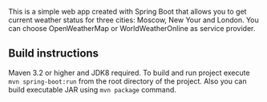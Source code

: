 This is a simple web app created with Spring Boot that allows you to get current weather status for three cities: Moscow, New Your and London. You can choose OpenWeatherMap or WorldWeatherOnline as service provider.

## Build instructions
Maven 3.2 or higher and JDK8 required.
To build and run project execute `mvn spring-boot:run` from the root directory of the project.
Also you can build executable JAR using `mvn package` command.
